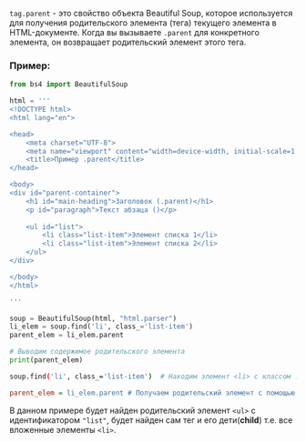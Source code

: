 
`tag.parent` - это свойство объекта Beautiful Soup, которое используется для получения родительского элемента (тега) текущего элемента в HTML-документе. Когда вы вызываете `.parent` для конкретного элемента, он возвращает родительский элемент этого тега.

### **Пример:**

```python
from bs4 import BeautifulSoup

html = '''
<!DOCTYPE html>
<html lang="en">

<head>
    <meta charset="UTF-8">
    <meta name="viewport" content="width=device-width, initial-scale=1.0">
    <title>Пример .parent</title>
</head>

<body>
<div id="parent-container">
    <h1 id="main-heading">Заголовок (.parent)</h1>
    <p id="paragraph">Текст абзаца ()</p>
    
    <ul id="list">
        <li class="list-item">Элемент списка 1</li>
        <li class="list-item">Элемент списка 2</li>
    </ul>
</div>

</body>
</html>

'''

soup = BeautifulSoup(html, "html.parser")
li_elem = soup.find('li', class_='list-item')
parent_elem = li_elem.parent

# Выводим содержимое родительского элемента
print(parent_elem)
```

```bash
soup.find('li', class_='list-item')  # Находим элемент <li> с классом .list-item
```

```ini
parent_elem = li_elem.parent # Получаем родительский элемент с помощью .parent
```

В данном примере будет найден родительский элемент `<ul>` с идентификатором `"list"`, будет найден сам тег и его дети(**child**) т.е. все вложенные элементы `<li>`.